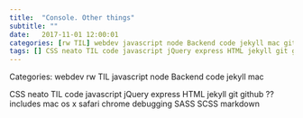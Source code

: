 ```yaml
---
title:  "Console. Other things"
subtitle: ""
date:   2017-11-01 12:00:01
categories: [rw TIL] webdev javascript node Backend code jekyll mac git
tags: [] CSS neato TIL code javascript jQuery express HTML jekyll git github ?? includes mac os x safari chrome debugging SASS SCSS markdown
---
```


Categories:
webdev
rw
TIL
javascript
node
Backend
code
jekyll
mac


CSS
neato
TIL
code
javascript
jQuery
express
HTML
jekyll
git
github
?? includes
mac
os x
safari
chrome
debugging
SASS
SCSS
markdown